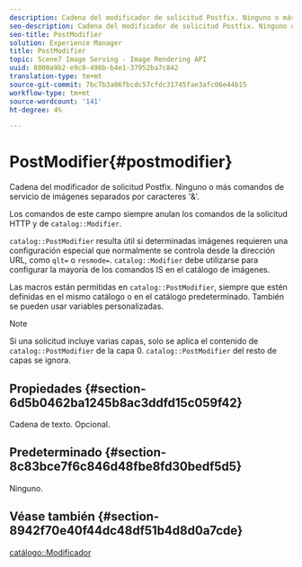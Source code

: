 ```yaml
---
description: Cadena del modificador de solicitud Postfix. Ninguno o más comandos de servicio de imágenes separados por caracteres '&'.
seo-description: Cadena del modificador de solicitud Postfix. Ninguno o más comandos de servicio de imágenes separados por caracteres '&'.
seo-title: PostModifier
solution: Experience Manager
title: PostModifier
topic: Scene7 Image Serving - Image Rendering API
uuid: 8800a9b2-e9c0-498b-b4e1-37952ba7c842
translation-type: tm+mt
source-git-commit: 7bc7b3a86fbcdc57cfdc31745fae3afc06e44b15
workflow-type: tm+mt
source-wordcount: '141'
ht-degree: 4%

---
```



# PostModifier{#postmodifier}

Cadena del modificador de solicitud Postfix. Ninguno o más comandos de servicio de imágenes separados por caracteres &#39;&amp;&#39;.

Los comandos de este campo siempre anulan los comandos de la solicitud HTTP y de `catalog::Modifier`.

`catalog::PostModifier` resulta útil si determinadas imágenes requieren una configuración especial que normalmente se controla desde la dirección URL, como  `qlt=` o  `resmode=`. `catalog::Modifier` debe utilizarse para configurar la mayoría de los comandos IS en el catálogo de imágenes.

Las macros están permitidas en `catalog::PostModifier`, siempre que estén definidas en el mismo catálogo o en el catálogo predeterminado. También se pueden usar variables personalizadas.

>[!NOTE]
>
>Si una solicitud incluye varias capas, solo se aplica el contenido de `catalog::PostModifier` de la capa 0. `catalog::PostModifier` del resto de capas se ignora.

## Propiedades {#section-6d5b0462ba1245b8ac3ddfd15c059f42}

Cadena de texto. Opcional.

## Predeterminado {#section-8c83bce7f6c846d48fbe8fd30bedf5d5}

Ninguno.

## Véase también {#section-8942f70e40f44dc48df51b4d8d0a7cde}

[catálogo::Modificador](../../../../../../is-api/image-catalog/image-serving-api-ref/c-image-catalog-reference/c-image-svg-data-reference/c-image-data-reference/r-modifier-cat.md#reference-d2c6884b3a2248fab81a112d27969834)
